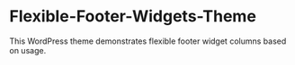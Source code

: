 # Flexible-Footer-Widgets-Theme
This WordPress theme demonstrates flexible footer widget columns based on usage.
